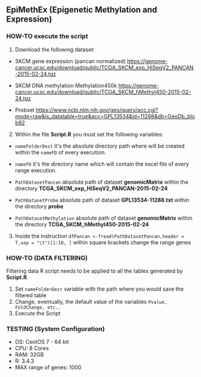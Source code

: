 ## EpiMethEx (Epigenetic Methylation and Expression)

### HOW-TO execute the script

1. Download the following dataset:

 * SKCM gene expression (pancan normalized) https://genome-cancer.ucsc.edu/download/public/TCGA_SKCM_exp_HiSeqV2_PANCAN-2015-02-24.tgz

 * SKCM DNA methylation Methylation450k https://genome-cancer.ucsc.edu/download/public/TCGA_SKCM_hMethyl450-2015-02-24.tgz 

 * Probset https://www.ncbi.nlm.nih.gov/geo/query/acc.cgi?mode=raw&is_datatable=true&acc=GPL13534&id=11288&db=GeoDb_blob92

2. Within the file **Script.R** you must set the following variables: 

  * `nameFolderDest` it's the absolute directory path where will be created within the `nameFD` of every execution.
  
  * `nameFD` it's the directory name which will contain the excel file of every range execution.
  
  * `PathDatasetPancan` absolute path of dataset **genomicMatrix** within the directory **TCGA_SKCM_exp_HiSeqV2_PANCAN-2015-02-24**
  
  * `PathDatasetProbe` absolute path of dataset **GPL13534-11288.txt** within the directory **probe**
  
  * `PathDatasetMethylation` absolute path of dataset **genomicMatrix** within the directory **TCGA_SKCM_hMethyl450-2015-02-24**
  
3.  Inside the instruction `dfPancan <-fread(PathDatasetPancan,header = T,sep = "\t")[1:10, ]` within square brackets change the range genes

### HOW-TO (DATA FILTERING)

Filtering data R script needs to be applied to all the tables generated by **Script.R**.

1. Set `nameFolderDest` variable with the path where you would save the filtered table
2. Change, eventually, the default value of the variables `Pvalue, FoldChange, etc..`
3. Execute the Script

### TESTING (System Configuration)
* OS: CentOS 7 - 64 bit
* CPU: 8 Cores
* RAM: 32GB
* R: 3.4.3
* MAX range of genes: 1000
